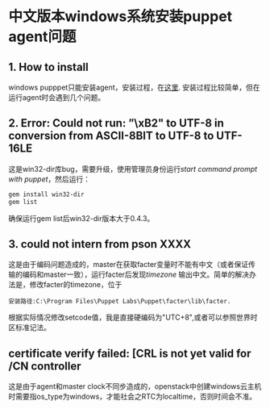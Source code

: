 # 中文版本windows系统安装puppet agent问题

## 1. How to install

windows pupppet只能安装agent，安装过程，在[这里](https://docs.puppetlabs.com/pe/latest/install_windows.html).
安装过程比较简单，但在运行agent时会遇到几个问题。

## 2. Error: Could not run: ”\xB2" to UTF-8 in conversion from ASCII-8BIT to UTF-8 to UTF-16LE

这是win32-dir库bug，需要升级，使用管理员身份运行*start command prompt with puppet*，然后运行：
```sh
gem install win32-dir
gem list
```
确保运行gem list后win32-dir版本大于0.4.3。

## 3. could not intern from pson XXXX

这是由于编码问题造成的，master在获取facter变量时不能有中文（或者保证传输的编码和master一致），运行facter后发现*timezone*
输出中文。简单的解决办法是，修改facter的timezone，位于
```
安装路径:C:\Program Files\Puppet Labs\Puppet\facter\lib\facter.
```
根据实际情况修改setcode值，我是直接硬编码为"UTC+8",或者可以参照世界时区标准记法。

##  certificate verify failed: [CRL is not yet valid for /CN controller

这是由于agent和master clock不同步造成的，openstack中创建windows云主机时需要指os_type为windows，才能社会之RTC为localtime，否则时间会不准。
